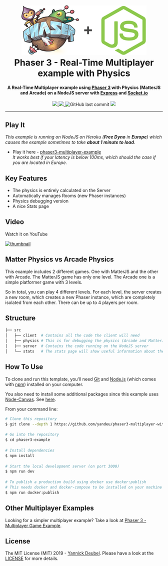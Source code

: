 <h1 align="center">
  <br>
  <a href="https://github.com/yandeu/phaser3-multiplayer-with-physics#readme"><img src="readme/phaser-with-nodejs.png" alt="header" width="400"></a>
  <br>
  Phaser 3 - Real-Time Multiplayer example with Physics
  <br>
</h1>

<h4 align="center">
A Real-Time Multiplayer example using <a href="https://phaser.io/" target="_blank" >Phaser 3</a> with Physics (MatterJS and Arcade) on a NodeJS server with <a href="https://expressjs.com/" target="_blank" >Express</a> and <a href="https://socket.io/" target="_blank" >Socket.io</a></h4>

<p align="center">
  <a href="https://david-dm.org/yandeu/phaser3-multiplayer-with-physics" title="dependencies status">
    <img src="https://david-dm.org/yandeu/phaser3-multiplayer-with-physics/status.svg?style=flat-square"/>
  </a>
  <a href="https://opensource.org/licenses/MIT" title="License: MIT" >
    <img src="https://img.shields.io/badge/License-MIT-greenbright.svg?style=flat-square">
  </a>
  <img src="https://img.shields.io/github/last-commit/yandeu/phaser3-multiplayer-with-physics.svg?style=flat-square" alt="GitHub last commit">
  <a href="https://github.com/prettier/prettier" alt="code style: prettier"><img src="https://img.shields.io/badge/code_style-prettier-ff69b4.svg?style=flat-square"></a>
</p>

---

## Play It

_This example is running on NodeJS on Heroku (**Free Dyno** in **Europe**) which causes the example sometimes to take **about 1 minute to load**._

- Play it here - [phaser3-multiplayer-example](http://phaser3-multiplayer-example.herokuapp.com/)  
  _It works best if your latency is below 100ms, which should the case if you are located in Europe._

## Key Features

- The physics is entirely calculated on the Server
- Automatically manages Rooms (new Phaser instances)
- Physics debugging version
- A nice Stats page

## Video

Watch it on YouTube

[![thumbnail](https://i.ytimg.com/vi/n8gJQEfA18s/hqdefault.jpg?sqp=-oaymwEZCNACELwBSFXyq4qpAwsIARUAAIhCGAFwAQ==&rs=AOn4CLCpxKgRIHTOZICjxwhdKSrtsIrOJw)](https://youtu.be/n8gJQEfA18s)

## Matter Physics vs Arcade Physics

This example includes 2 different games. One with MatterJS and the other with Arcade. The MatterJS game has only one level. The Arcade one is a simple platformer game with 3 levels.

So in total, you can play 4 different levels. For each level, the server creates a new room, which creates a new Phaser instance, which are completely isolated from each other. There can be up to 4 players per room.

## Structure

```bash
├── src
│   ├── client  # Contains all the code the client will need
│   ├── physics # This is for debugging the physics (Arcade and MatterJS)
│   ├── server  # Contains the code running on the NodeJS server
│   └── stats   # The stats page will show useful information about the server
```

## How To Use

To clone and run this template, you'll need [Git](https://git-scm.com) and [Node.js](https://nodejs.org/en/download/) (which comes with [npm](http://npmjs.com)) installed on your computer.

You also need to install some additional packages since this example uses [Node-Canvas](https://www.npmjs.com/package/canvas). See [here](https://www.npmjs.com/package/canvas#compiling).

From your command line:

```bash
# Clone this repository
$ git clone --depth 1 https://github.com/yandeu/phaser3-multiplayer-with-physics.git phaser3-example

# Go into the repository
$ cd phaser3-example

# Install dependencies
$ npm install

# Start the local development server (on port 3000)
$ npm run dev

# To publish a production build using docker use docker:publish
# This needs docker and docker-compose to be installed on your machine
$ npm run docker:publish
```

## Other Multiplayer Examples

Looking for a simpler multiplayer example? Take a look at [Phaser 3 - Multiplayer Game Example](https://github.com/geckosio/phaser3-multiplayer-game-example).

## License

The MIT License (MIT) 2019 - [Yannick Deubel](https://github.com/yandeu). Please have a look at the [LICENSE](LICENSE) for more details.
